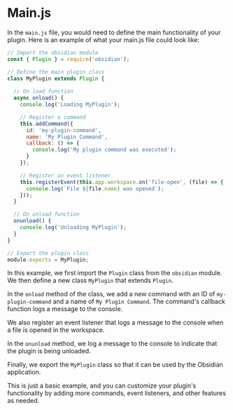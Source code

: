# Main.js

In the `main.js` file, you would need to define the main functionality of your plugin. Here is an example of what your main.js file could look like:

```javascript
// Import the obsidian module
const { Plugin } = require('obsidian');

// Define the main plugin class
class MyPlugin extends Plugin {
  
  // On load function
  async onload() {
    console.log('Loading MyPlugin');

    // Register a command
    this.addCommand({
      id: 'my-plugin-command',
      name: 'My Plugin Command',
      callback: () => {
        console.log('My plugin command was executed');
      }
    });

    // Register an event listener
    this.registerEvent(this.app.workspace.on('file-open', (file) => {
      console.log(`File ${file.name} was opened`);
    }));
  }

  // On unload function
  onunload() {
    console.log('Unloading MyPlugin');
  }
}

// Export the plugin class
module.exports = MyPlugin;

```

In this example, we first import the `Plugin` class from the `obsidian` module. We then define a new class `MyPlugin` that extends `Plugin`.

In the `onload` method of the class, we add a new command with an ID of `my-plugin-command` and a name of `My Plugin Command`. The command's callback function logs a message to the console.

We also register an event listener that logs a message to the console when a file is opened in the workspace.

In the `onunload` method, we log a message to the console to indicate that the plugin is being unloaded.

Finally, we export the `MyPlugin` class so that it can be used by the Obsidian application.

This is just a basic example, and you can customize your plugin's functionality by adding more commands, event listeners, and other features as needed.
